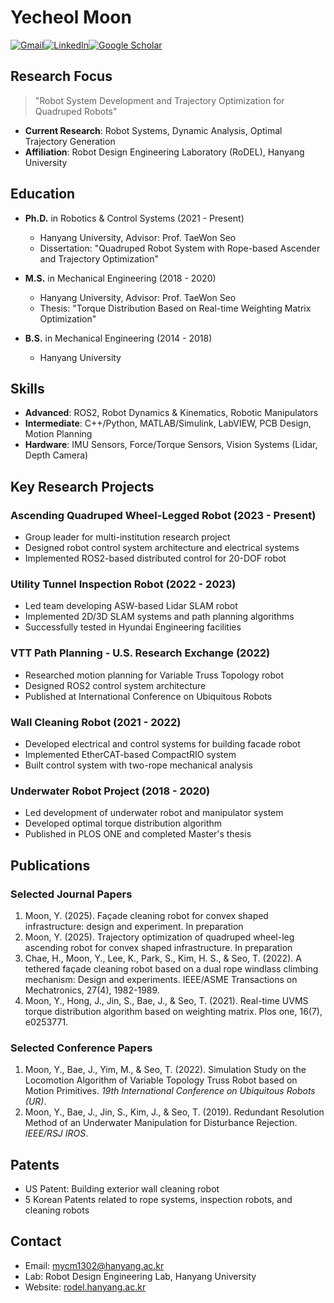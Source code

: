 # Yecheol Moon

[![Gmail](https://img.shields.io/badge/Gmail-D14836?style=for-the-badge&logo=gmail&logoColor=white)](mailto:mycm1302@gmail.com)[![LinkedIn](https://img.shields.io/badge/linkedin-%230077B5.svg?style=for-the-badge&logo=linkedin&logoColor=white)](https://www.linkedin.com/in/ycmoon)[![Google Scholar](https://img.shields.io/badge/Google%20Scholar-4285F4?style=for-the-badge&logo=google-scholar&logoColor=white)](https://scholar.google.co.kr/citations?user=XA4uoGAAAAAJ&hl=ko&oi=ao)

## Research Focus
> "Robot System Development and Trajectory Optimization for Quadruped Robots"

- **Current Research**: Robot Systems, Dynamic Analysis, Optimal Trajectory Generation
- **Affiliation**: Robot Design Engineering Laboratory (RoDEL), Hanyang University

## Education

- **Ph.D.** in Robotics & Control Systems (2021 - Present)
  - Hanyang University, Advisor: Prof. TaeWon Seo
  - Dissertation: "Quadruped Robot System with Rope-based Ascender and Trajectory Optimization"

- **M.S.** in Mechanical Engineering (2018 - 2020)
  - Hanyang University, Advisor: Prof. TaeWon Seo
  - Thesis: "Torque Distribution Based on Real-time Weighting Matrix Optimization"

- **B.S.** in Mechanical Engineering (2014 - 2018)
  - Hanyang University

## Skills

- **Advanced**: ROS2, Robot Dynamics & Kinematics, Robotic Manipulators
- **Intermediate**: C++/Python, MATLAB/Simulink, LabVIEW, PCB Design, Motion Planning
- **Hardware**: IMU Sensors, Force/Torque Sensors, Vision Systems (Lidar, Depth Camera)

## Key Research Projects

### Ascending Quadruped Wheel-Legged Robot (2023 - Present)
- Group leader for multi-institution research project
- Designed robot control system architecture and electrical systems
- Implemented ROS2-based distributed control for 20-DOF robot

### Utility Tunnel Inspection Robot (2022 - 2023)
- Led team developing ASW-based Lidar SLAM robot
- Implemented 2D/3D SLAM systems and path planning algorithms
- Successfully tested in Hyundai Engineering facilities

### VTT Path Planning - U.S. Research Exchange (2022)
- Researched motion planning for Variable Truss Topology robot
- Designed ROS2 control system architecture
- Published at International Conference on Ubiquitous Robots

### Wall Cleaning Robot (2021 - 2022)
- Developed electrical and control systems for building facade robot
- Implemented EtherCAT-based CompactRIO system
- Built control system with two-rope mechanical analysis

### Underwater Robot Project (2018 - 2020)
- Led development of underwater robot and manipulator system
- Developed optimal torque distribution algorithm
- Published in PLOS ONE and completed Master's thesis

## Publications

### Selected Journal Papers
1. Moon, Y. (2025). Façade cleaning robot for convex shaped infrastructure: design and experiment. In preparation
2. Moon, Y. (2025). Trajectory optimization of quadruped wheel-leg ascending robot for convex shaped infrastructure. In preparation
3. Chae, H., Moon, Y., Lee, K., Park, S., Kim, H. S., & Seo, T. (2022). A tethered façade cleaning robot based on a dual rope windlass climbing mechanism: Design and experiments. IEEE/ASME Transactions on Mechatronics, 27(4), 1982-1989.
4. Moon, Y., Hong, J., Jin, S., Bae, J., & Seo, T. (2021). Real-time UVMS torque distribution algorithm based on weighting matrix. Plos one, 16(7), e0253771.

### Selected Conference Papers
1. Moon, Y., Bae, J., Yim, M., & Seo, T. (2022). Simulation Study on the Locomotion Algorithm of Variable Topology Truss Robot based on Motion Primitives. *19th International Conference on Ubiquitous Robots (UR)*.
2. Moon, Y., Bae, J., Jin, S., Kim, J., & Seo, T. (2019). Redundant Resolution Method of an Underwater Manipulation for Disturbance Rejection. *IEEE/RSJ IROS*.

## Patents
- US Patent: Building exterior wall cleaning robot
- 5 Korean Patents related to rope systems, inspection robots, and cleaning robots

## Contact
- Email: mycm1302@hanyang.ac.kr
- Lab: Robot Design Engineering Lab, Hanyang University
- Website: [rodel.hanyang.ac.kr](http://rodel.hanyang.ac.kr/)